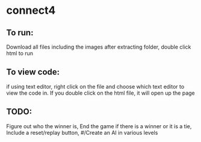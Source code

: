 # connect4

## To run:
Download all files including the images
after extracting folder, double click html to run

## To view code:
if using text editor, right click on the file and choose which text editor to view the code in. If you double click on the html file, it will open up the page

## TODO:
Figure out who the winner is, 
End the game if there is a winner or it is a tie, 
Include a reset/replay button, 
#/Create an AI in various levels
